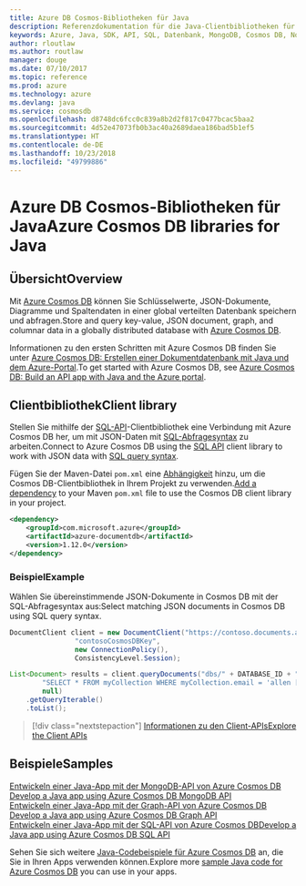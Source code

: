 ```yaml
---
title: Azure DB Cosmos-Bibliotheken für Java
description: Referenzdokumentation für die Java-Clientbibliotheken für Azure Cosmos DB
keywords: Azure, Java, SDK, API, SQL, Datenbank, MongoDB, Cosmos DB, NoSQL
author: rloutlaw
ms.author: routlaw
manager: douge
ms.date: 07/10/2017
ms.topic: reference
ms.prod: azure
ms.technology: azure
ms.devlang: java
ms.service: cosmosdb
ms.openlocfilehash: d8748dc6fcc0c839a8b2d2f817c0477bcac5baa2
ms.sourcegitcommit: 4d52e47073fb0b3ac40a2689daea186bad5b1ef5
ms.translationtype: HT
ms.contentlocale: de-DE
ms.lasthandoff: 10/23/2018
ms.locfileid: "49799886"
---
```

# <a name="azure-cosmos-db-libraries-for-java"></a><span data-ttu-id="125b3-104">Azure DB Cosmos-Bibliotheken für Java</span><span class="sxs-lookup"><span data-stu-id="125b3-104">Azure Cosmos DB libraries for Java</span></span>

## <a name="overview"></a><span data-ttu-id="125b3-105">Übersicht</span><span class="sxs-lookup"><span data-stu-id="125b3-105">Overview</span></span>

<span data-ttu-id="125b3-106">Mit [Azure Cosmos DB](/azure/cosmos-db/introduction) können Sie Schlüsselwerte, JSON-Dokumente, Diagramme und Spaltendaten in einer global verteilten Datenbank speichern und abfragen.</span><span class="sxs-lookup"><span data-stu-id="125b3-106">Store and query key-value, JSON document, graph, and columnar data in a globally distributed database with [Azure Cosmos DB](/azure/cosmos-db/introduction).</span></span>

<span data-ttu-id="125b3-107">Informationen zu den ersten Schritten mit Azure Cosmos DB finden Sie unter [Azure Cosmos DB: Erstellen einer Dokumentdatenbank mit Java und dem Azure-Portal](/azure/cosmos-db/create-sql-api-java).</span><span class="sxs-lookup"><span data-stu-id="125b3-107">To get started with Azure Cosmos DB, see [Azure Cosmos DB: Build an API app with Java and the Azure portal](/azure/cosmos-db/create-sql-api-java).</span></span>

## <a name="client-library"></a><span data-ttu-id="125b3-108">Clientbibliothek</span><span class="sxs-lookup"><span data-stu-id="125b3-108">Client library</span></span>

<span data-ttu-id="125b3-109">Stellen Sie mithilfe der [SQL-API](/azure/cosmos-db/sql-api-introduction)-Clientbibliothek eine Verbindung mit Azure Cosmos DB her, um mit JSON-Daten mit [SQL-Abfragesyntax](/azure/cosmos-db/sql-api-sql-query) zu arbeiten.</span><span class="sxs-lookup"><span data-stu-id="125b3-109">Connect to Azure Cosmos DB using the [SQL API](/azure/cosmos-db/sql-api-introduction) client library to work with JSON data with [SQL query syntax](/azure/cosmos-db/sql-api-sql-query).</span></span>

<span data-ttu-id="125b3-110">Fügen Sie der Maven-Datei `pom.xml` eine [Abhängigkeit](https://maven.apache.org/guides/getting-started/index.html#How_do_I_use_external_dependencies) hinzu, um die Cosmos DB-Clientbibliothek in Ihrem Projekt zu verwenden.</span><span class="sxs-lookup"><span data-stu-id="125b3-110">[Add a dependency](https://maven.apache.org/guides/getting-started/index.html#How_do_I_use_external_dependencies) to your Maven `pom.xml` file to use the Cosmos DB client library in your project.</span></span>

```XML
<dependency>
    <groupId>com.microsoft.azure</groupId>
    <artifactId>azure-documentdb</artifactId>
    <version>1.12.0</version>
</dependency>
```

### <a name="example"></a><span data-ttu-id="125b3-111">Beispiel</span><span class="sxs-lookup"><span data-stu-id="125b3-111">Example</span></span>

<span data-ttu-id="125b3-112">Wählen Sie übereinstimmende JSON-Dokumente in Cosmos DB mit der SQL-Abfragesyntax aus:</span><span class="sxs-lookup"><span data-stu-id="125b3-112">Select matching JSON documents in Cosmos DB using SQL query syntax.</span></span>

```java
DocumentClient client = new DocumentClient("https://contoso.documents.azure.com:443",
                "contosoCosmosDBKey", 
                new ConnectionPolicy(),
                ConsistencyLevel.Session);

List<Document> results = client.queryDocuments("dbs/" + DATABASE_ID + "/colls/" + COLLECTION_ID,
        "SELECT * FROM myCollection WHERE myCollection.email = 'allen [at] contoso.com'",
        null)
    .getQueryIterable()
    .toList();
```

> [!div class="nextstepaction"]
> [<span data-ttu-id="125b3-113">Informationen zu den Client-APIs</span><span class="sxs-lookup"><span data-stu-id="125b3-113">Explore the Client APIs</span></span>](/java/api/overview/azure/cosmosdb/client)


## <a name="samples"></a><span data-ttu-id="125b3-114">Beispiele</span><span class="sxs-lookup"><span data-stu-id="125b3-114">Samples</span></span>

<span data-ttu-id="125b3-115">[Entwickeln einer Java-App mit der MongoDB-API von Azure Cosmos DB][2] </span><span class="sxs-lookup"><span data-stu-id="125b3-115">[Develop a Java app using Azure Cosmos DB MongoDB API][2] </span></span>  
<span data-ttu-id="125b3-116">[Entwickeln einer Java-App mit der Graph-API von Azure Cosmos DB][3] </span><span class="sxs-lookup"><span data-stu-id="125b3-116">[Develop a Java app using Azure Cosmos DB Graph API][3] </span></span>  
<span data-ttu-id="125b3-117">[Entwickeln einer Java-App mit der SQL-API von Azure Cosmos DB][4]</span><span class="sxs-lookup"><span data-stu-id="125b3-117">[Develop a Java app using Azure Cosmos DB SQL API][4]</span></span>        

<span data-ttu-id="125b3-118">Sehen Sie sich weitere [Java-Codebeispiele für Azure Cosmos DB](https://azure.microsoft.com/resources/samples/?platform=java&term=cosmos) an, die Sie in Ihren Apps verwenden können.</span><span class="sxs-lookup"><span data-stu-id="125b3-118">Explore more [sample Java code for Azure Cosmos DB](https://azure.microsoft.com/resources/samples/?platform=java&term=cosmos) you can use in your apps.</span></span>

[2]: https://github.com/Azure-Samples/azure-cosmos-db-mongodb-java-getting-started
[3]: https://github.com/Azure-Samples/azure-cosmos-db-graph-java-getting-started
[4]: https://github.com/Azure-Samples/azure-cosmos-db-documentdb-java-getting-started
